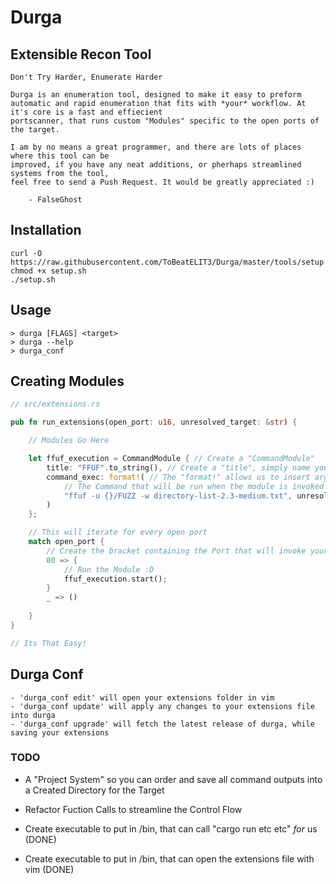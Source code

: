 # Durga

## Extensible Recon Tool

```
Don't Try Harder, Enumerate Harder
```

```
Durga is an enumeration tool, designed to make it easy to preform automatic and rapid enumeration that fits with *your* workflow. At it's core is a fast and effiecient 
portscanner, that runs custom "Modules" specific to the open ports of the target.
```

```
I am by no means a great programmer, and there are lots of places where this tool can be 
improved, if you have any neat additions, or pherhaps streamlined systems from the tool, 
feel free to send a Push Request. It would be greatly appreciated :)

    - FalseGhost
```

## Installation

```
curl -O https://raw.githubusercontent.com/ToBeatELIT3/Durga/master/tools/setup.sh
chmod +x setup.sh
./setup.sh
```

## Usage

```
> durga [FLAGS] <target>
> durga --help
> durga_conf
```


## Creating Modules


```rust
// src/extensions.rs

pub fn run_extensions(open_port: u16, unresolved_target: &str) {

    // Modules Go Here

    let ffuf_execution = CommandModule { // Create a "CommandModule"
        title: "FFUF".to_string(), // Create a "title", simply name your module
        command_exec: format!( // The "format!" allows us to insert args 
            // The Command that will be run when the module is invoked
            "ffuf -u {}/FUZZ -w directory-list-2.3-medium.txt", unresolved_target 
        )
    };

    // This will iterate for every open port
    match open_port {
        // Create the bracket containing the Port that will invoke your module, in this case: 80
        80 => {
            // Run the Module :D
            ffuf_execution.start();
        }
        _ => ()
        
    }
}

// Its That Easy!

```
## Durga Conf
```
- 'durga_conf edit' will open your extensions folder in vim 
- 'durga_conf update' will apply any changes to your extensions file into durga
- 'durga_conf upgrade' will fetch the latest release of durga, while saving your extensions
```

### TODO

- A "Project System" so you can order and save all command outputs into a Created Directory for the Target

- Refactor Fuction Calls to streamline the Control Flow

- Create executable to put in /bin, that can call "cargo run etc etc" *for* us (DONE)

- Create executable to put in /bin, that can open the extensions file with vim (DONE)
